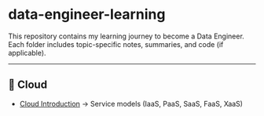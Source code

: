 # data-engineer-learning
This repository contains my learning journey to become a Data Engineer.  
Each folder includes topic-specific notes, summaries, and code (if applicable).

---
## 📂 Cloud
- [Cloud Introduction](./cloud/cloud_intro.md) → Service models (IaaS, PaaS, SaaS, FaaS, XaaS)
